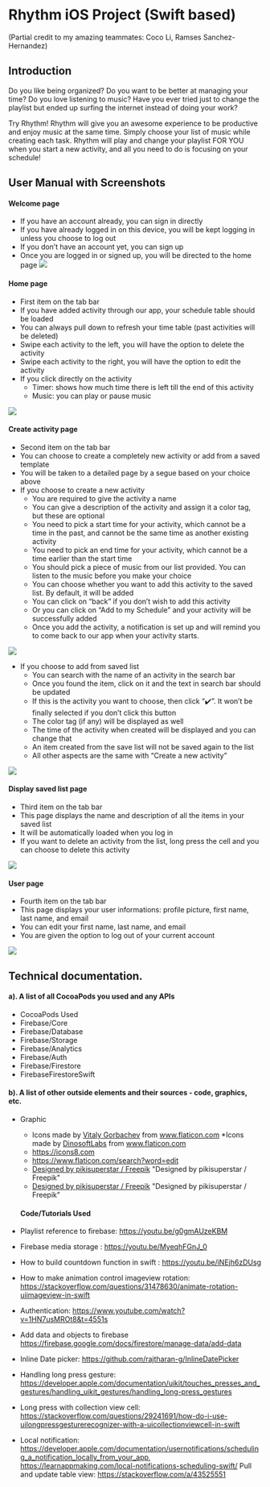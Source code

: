 # Rhythm iOS Project (Swift based)
(Partial credit to my amazing teammates:  Coco Li, Ramses Sanchez-Hernandez)
## Introduction
Do you like being organized? Do you want to be better at managing your time? Do you love listening to music? Have you ever tried just to change the playlist but ended up surfing the internet instead of doing your work?

Try Rhythm! Rhythm will give you an awesome experience to be productive and enjoy music at the same time. Simply choose your list of music while creating each task. Rhythm will play and change your playlist FOR YOU when you start a new activity, and all you need to do is focusing on your schedule!

## User Manual with Screenshots
#### Welcome page
* If you have an account already, you can sign in directly
* If you have already logged in on this device, you will be kept logging in unless you choose to log out
* If you don’t have an account yet, you can sign up
* Once you are logged in or signed up, you will be directed to the home page
![](/screenshots/1.png)
#### Home page
* First item on the tab bar
* If you have added activity through our app, your schedule table should be loaded
* You can always pull down to refresh your time table (past activities will be deleted)
* Swipe each activity to the left, you will have the option to delete the activity
* Swipe each activity to the right, you will have the option to edit the activity
* If you click directly on the activity
   * Timer: shows how much time there is left till the end of this activity
   * Music: you can play or pause music
   
![](/screenshots/2.png)

#### Create activity page
* Second item on the tab bar
* You can choose to create a completely new activity or add from a saved template
* You will be taken to a detailed page by a segue based on your choice above
* If you choose to create a new activity
  * You are required to give the activity a name
  * You can give a description of the activity and assign it a color tag, but these are optional
  * You need to pick a start time for your activity, which cannot be a time in the past, and cannot be the same time as another existing activity
  * You need to pick an end time for your activity, which cannot be a time earlier than the start time
  * You should pick a piece of music from our list provided. You can listen to the music before you make your choice
  * You can choose whether you want to add this activity to the saved list. By default, it will be added
  * You can click on “back” if you don’t wish to add this activity
  * Or you can click on “Add to my Schedule” and your activity will be successfully added
  * Once you add the activity, a notification is set up and will remind you to come back to our app when your activity starts.
   
![](/screenshots/3.png)

* If you choose to add from saved list
  * You can search with the name of an activity in the search bar
  * Once you found the item, click on it and the text in search bar should be updated
  * If this is the activity you want to choose, then click “✔️”. It won’t be finally selected if you don’t click this button
  * The color tag (if any) will be displayed as well
  * The time of the activity when created will be displayed and you can change that
  * An item created from the save list will not be saved again to the list
  * All other aspects are the same with “Create a new activity”

![](/screenshots/4.png)

#### Display saved list page
* Third item on the tab bar
* This page displays the name and description of all the items in your saved list
* It will be automatically loaded when you log in
* If you want to delete an activity from the list, long press the cell and you can choose to delete this activity
   
![](/screenshots/5.png)

#### User page
* Fourth item on the tab bar
* This page displays your user informations: profile picture, first name, last name, and email
* You can edit your first name, last name, and email
* You are given the option to log out of your current account

   
![](/screenshots/6.png)


## Technical documentation.
   #### a). A list of all CocoaPods you used and any APIs
  - CocoaPods Used
  - Firebase/Core
  - Firebase/Database
  - Firebase/Storage
  - Firebase/Analytics
  - Firebase/Auth
  - Firebase/Firestore
  - FirebaseFirestoreSwift
   #### b). A list of other outside elements and their sources - code, graphics, etc.
* Graphic
  * Icons made by <a href="https://www.flaticon.com/authors/vitaly-gorbachev" title="Vitaly Gorbachev">Vitaly Gorbachev</a> from <a href="https://www.flaticon.com/" title="Flaticon"> www.flaticon.com</a>
  *Icons made by <a href="https://www.flaticon.com/authors/dinosoftlabs" title="DinosoftLabs">DinosoftLabs</a> from <a href="https://www.flaticon.com/" title="Flaticon"> www.flaticon.com</a>
  * https://icons8.com
  * https://www.flaticon.com/search?word=edit
  * <a href="http://www.freepik.com">Designed by pikisuperstar / Freepik</a> "Designed by pikisuperstar / Freepik"
  * <a href="http://www.freepik.com">Designed by pikisuperstar / Freepik</a>
"Designed by pikisuperstar / Freepik"

   #### Code/Tutorials Used
* Playlist reference to firebase: https://youtu.be/g0gmAUzeKBM
* Firebase media storage : https://youtu.be/MyeqhFGnJ_0
* How to build countdown function in swift : https://youtu.be/iNEjh6zDUsg
* How to make animation control imageview rotation: https://stackoverflow.com/questions/31478630/animate-rotation-uiimageview-in-swift
* Authentication: https://www.youtube.com/watch?v=1HN7usMROt8&t=4551s
* Add data and objects to firebase https://firebase.google.com/docs/firestore/manage-data/add-data
* Inline Date picker: https://github.com/rajtharan-g/InlineDatePicker
* Handling long press gesture: https://developer.apple.com/documentation/uikit/touches_presses_and_gestures/handling_uikit_gestures/handling_long-press_gestures
* Long press with collection view cell: https://stackoverflow.com/questions/29241691/how-do-i-use-uilongpressgesturerecognizer-with-a-uicollectionviewcell-in-swift
* Local notification: https://developer.apple.com/documentation/usernotifications/scheduling_a_notification_locally_from_your_app, https://learnappmaking.com/local-notifications-scheduling-swift/
Pull and update table view: https://stackoverflow.com/a/43525551

